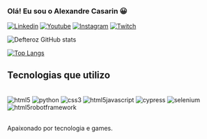### Olá! Eu sou o Alexandre Casarin 😀

[![Linkedin](https://img.shields.io/badge/LinkedIn-0077B5?style=for-the-badge&logo=linkedin&logoColor=white)](https://www.linkedin.com/in/alexandre-casarin/) 
[![Youtube](https://img.shields.io/badge/YouTube-FF0000?style=for-the-badge&logo=youtube&logoColor=white)](https://www.youtube.com/@Defteroz)
[![Instagram](https://img.shields.io/badge/Instagram-E4405F?style=for-the-badge&logo=instagram&logoColor=white)](https://www.instagram.com/defterozgames)
[![Twitch](https://img.shields.io/badge/Twitch-9146FF?style=for-the-badge&logo=twitch&logoColor=white)](https://www.twitch.tv/defteroz)

![Defteroz GitHub stats](https://github-readme-stats.vercel.app/api?username=Defteroz&show_icons=true&theme=cobalt)

[![Top Langs](https://github-readme-stats.vercel.app/api/top-langs/?username=anuraghazra)](https://github.com/anuraghazra/github-readme-stats)

## Tecnologias que utilizo

<div style="display: inline_block"><br/>
    <img align="center" alt="html5" src= "https://img.shields.io/badge/HTML5-E34F26?style=for-the-badge&logo=html5&logoColor=white"/>
    <img align="center" alt="python" src= "https://img.shields.io/badge/Python-14354C?style=for-the-badge&logo=python&logoColor=white"/>
    <img align="center" alt="css3" src= "https://img.shields.io/badge/CSS3-1572B6?style=for-the-badge&logo=css3&logoColor=white"/>
    <img align="center" alt="html5javascript" src= "https://img.shields.io/badge/JavaScript-323330?style=for-the-badge&logo=javascript&logoColor=F7DF1E"/>
    <img align="center" alt="cypress" src= "https://img.shields.io/badge/-cypress-%23E5E5E5?style=for-the-badge&logo=cypress&logoColor=058a5e"/>
    <img align="center" alt="selenium" src= "https://img.shields.io/badge/-selenium-%43B02A?style=for-the-badge&logo=selenium&logoColor=white"/>
    <img align="center" alt="html5robotframework" src= "https://img.shields.io/badge/Robot%20Framework-000000?style=for-the-badge&logo=robot-framework&logoColor=white"/>
</div><br/>



Apaixonado por tecnologia e games. 
